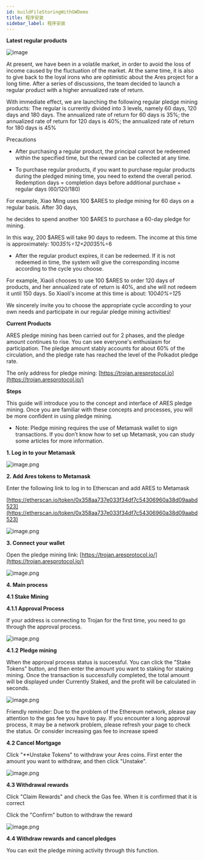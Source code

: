 ```yaml
---
id: buildFileStoringWithGWDemo
title: 程序安装
sidebar_label: 程序安装
---
```





**Latest regular products**

![image](https://github.com/aresprotocols/documentation/blob/master/assets/img/image1.png?raw=true)


At present, we have been in a volatile market, in order to avoid the loss of income caused by the fluctuation of the market. At the same time, it is also to give back to the loyal irons who are optimistic about the Ares project for a long time. After a series of discussions, the team decided to launch a regular product with a higher annualized rate of return.

With immediate effect, we are launching the following regular pledge mining products: The regular is currently divided into 3 levels, namely 60 days, 120 days and 180 days. The annualized rate of return for 60 days is 35%; the annualized rate of return for 120 days is 40%; the annualized rate of return for 180 days is 45%

Precautions

* After purchasing a regular product, the principal cannot be redeemed within the specified time, but the reward can be collected at any time.

* To purchase regular products, if you want to purchase regular products during the pledged mining time, you need to extend the overall period. Redemption days = completion days before additional purchase + regular days (60/120/180)

For example, Xiao Ming uses 100 $ARES to pledge mining for 60 days on a regular basis. After 30 days, 

he decides to spend another 100 $ARES to purchase a 60-day pledge for mining.

In this way, 200 $ARES will take 90 days to redeem. The income at this time is approximately: 100*35%÷12+200*35%÷6

* After the regular product expires, it can be redeemed. If it is not redeemed in time, the system will give the corresponding income according to the cycle you choose.

For example, Xiaoli chooses to use 100 $ARES to order 120 days of products, and her annualized rate of return is 40%, and she will not redeem it until 150 days. So Xiaoli's income at this time is about: 100*40%÷12*5

We sincerely invite you to choose the appropriate cycle according to your own needs and participate in our regular pledge mining activities!

**Current Products**

ARES pledge mining has been carried out for 2 phases, and the pledge amount continues to rise. You can see everyone's enthusiasm for participation. The pledge amount stably accounts for about 60% of the circulation, and the pledge rate has reached the level of the Polkadot pledge rate.

The only address for pledge mining: [https://trojan.aresprotocol.io](https://trojan.aresprotocol.io/)

**Steps**

This guide will introduce you to the concept and interface of ARES pledge mining. Once you are familiar with these concepts and processes, you will be more confident in using pledge mining.

* Note: Pledge mining requires the use of Metamask wallet to sign transactions. If you don’t know how to set up Metamask, you can study some articles for more information.

**1\. Log in to your Metamask**

![image.png](https://github.com/aresprotocols/documentation/blob/master/assets/img/image2.png?raw=true)


**2. Add Ares tokens to Metamask**

Enter the following link to log in to Etherscan and add ARES to Metamask

[https://etherscan.io/token/0x358aa737e033f34df7c54306960a38d09aabd523](https://etherscan.io/token/0x358aa737e033f34df7c54306960a38d09aabd523)

![image.png](https://github.com/aresprotocols/documentation/blob/master/assets/img/image3.png?raw=true)


**3\. Connect your wallet**

Open the pledge mining link: [https://trojan.aresprotocol.io/](https://trojan.aresprotocol.io/)

![image.png](https://github.com/aresprotocols/documentation/blob/master/assets/img/image4.png?raw=true)

**4\. Main process**

**4.1 Stake Mining**

**4.1.1 Approval Process**

If your address is connecting to Trojan for the first time, you need to go through the approval process.

![image.png](https://github.com/aresprotocols/documentation/blob/master/assets/img/image5.png?raw=true)


**4.1.2 Pledge mining**

When the approval process status is successful. You can click the "Stake Tokens" button, and then enter the amount you want to staking for staking mining. Once the transaction is successfully completed, the total amount will be displayed under Currently Staked, and the profit will be calculated in seconds.

![image.png](https://github.com/aresprotocols/documentation/blob/master/assets/img/image6.png?raw=true)


Friendly reminder: Due to the problem of the Ethereum network, please pay attention to the gas fee you have to pay. If you encounter a long approval process, it may be a network problem, please refresh your page to check the status. Or consider increasing gas fee to increase speed

**4.2 Cancel Mortgage**

Click "**Unstake Tokens" to withdraw your Ares coins. First enter the amount you want to withdraw, and then click "Unstake".

![image.png](https://github.com/aresprotocols/documentation/blob/master/assets/img/image7.png?raw=true)

**4.3 Withdrawal rewards**

Click "Claim Rewards" and check the Gas fee. When it is confirmed that it is correct

Click the "Confirm" button to withdraw the reward

![image.png](https://github.com/aresprotocols/documentation/blob/master/assets/img/image8.png?raw=true)

**4.4 Withdraw rewards and cancel pledges**

You can exit the pledge mining activity through this function.
